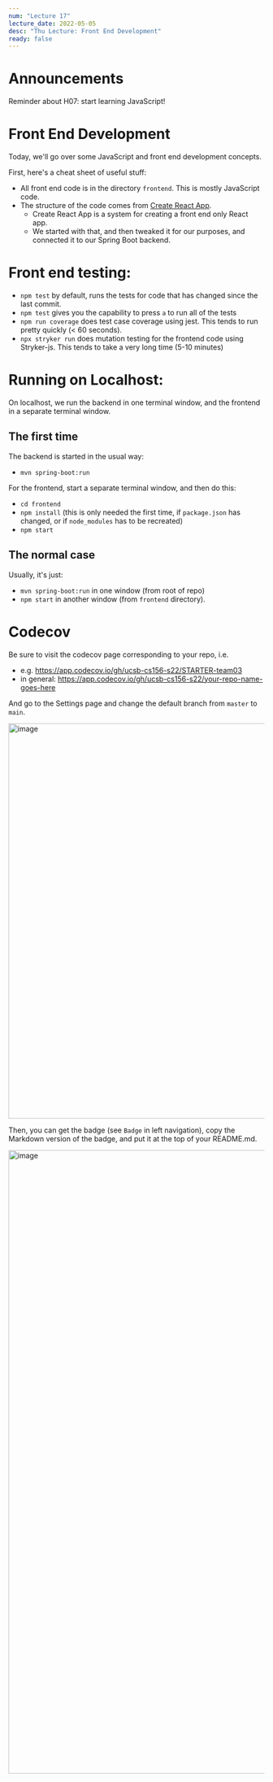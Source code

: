 ```yaml
---
num: "Lecture 17"
lecture_date: 2022-05-05
desc: "Thu Lecture: Front End Development"
ready: false
---
```


# Announcements

Reminder about H07: start learning JavaScript!

# Front End Development

Today, we'll go over some JavaScript and front end development concepts.

First, here's a cheat sheet of useful stuff:


* All front end code is in the directory `frontend`.  This is mostly JavaScript code.
* The structure of the code comes from [Create React App](https://create-react-app.dev/). 
  - Create React App is a system for creating a front end only React app.
  - We started with that, and then tweaked it for our purposes, and connected it to our Spring Boot backend.

# Front end testing:
* `npm test` by default, runs the tests for code that has changed since the last commit.
* `npm test` gives you the capability to press `a` to run all of the tests
* `npm run coverage` does test case coverage using jest.  This tends to run pretty quickly (< 60 seconds).
* `npx stryker run` does mutation testing for the frontend code using Stryker-js.  This tends to take a very long time (5-10 minutes)

# Running on Localhost:

On localhost, we run the backend in one terminal window, and the frontend in a separate terminal window.

## The first time

The backend is started in the usual way:
* `mvn spring-boot:run`

For the frontend, start a separate terminal window, and then do this:
* `cd frontend`
* `npm install` (this is only needed the first time,  if `package.json` has changed, or if `node_modules` has to be recreated)
* `npm start`

## The normal case

Usually, it's just: 
* `mvn spring-boot:run` in one window (from root of repo)
* `npm start` in another window (from `frontend` directory).

# Codecov

Be sure to visit the codecov page corresponding to your repo, i.e.

* e.g. <https://app.codecov.io/gh/ucsb-cs156-s22/STARTER-team03>
* in general: <https://app.codecov.io/gh/ucsb-cs156-s22/your-repo-name-goes-here>

And go to the Settings page and change the default branch from `master` to `main`.

<img width="778" alt="image" src="https://user-images.githubusercontent.com/1119017/167019081-3a353bbe-2527-4020-8895-b736be72bf0b.png">


Then, you can get the badge (see `Badge` in left navigation), copy the Markdown version of the badge, and put it at the top of your README.md.

<img width="1227" alt="image" src="https://user-images.githubusercontent.com/1119017/167019137-0c686e94-f6ea-483a-8ea7-2a5a9f896456.png">

